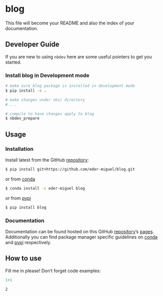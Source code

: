 # blog


<!-- WARNING: THIS FILE WAS AUTOGENERATED! DO NOT EDIT! -->

This file will become your README and also the index of your
documentation.

## Developer Guide

If you are new to using `nbdev` here are some useful pointers to get you
started.

### Install blog in Development mode

``` sh
# make sure blog package is installed in development mode
$ pip install -e .

# make changes under nbs/ directory
# ...

# compile to have changes apply to blog
$ nbdev_prepare
```

## Usage

### Installation

Install latest from the GitHub
[repository](https://github.com/eder-miguel/blog):

``` sh
$ pip install git+https://github.com/eder-miguel/blog.git
```

or from [conda](https://anaconda.org/eder-miguel/blog)

``` sh
$ conda install -c eder-miguel blog
```

or from [pypi](https://pypi.org/project/blog/)

``` sh
$ pip install blog
```

### Documentation

Documentation can be found hosted on this GitHub
[repository](https://github.com/eder-miguel/blog)’s
[pages](https://eder-miguel.github.io/blog/). Additionally you can find
package manager specific guidelines on
[conda](https://anaconda.org/eder-miguel/blog) and
[pypi](https://pypi.org/project/blog/) respectively.

## How to use

Fill me in please! Don’t forget code examples:

``` python
1+1
```

    2
